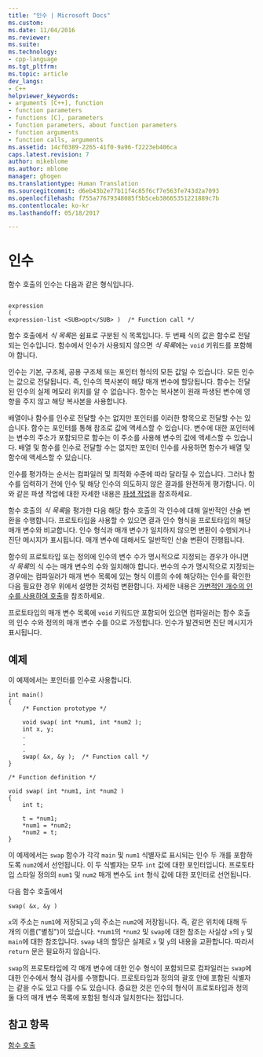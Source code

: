 ```yaml
---
title: "인수 | Microsoft Docs"
ms.custom: 
ms.date: 11/04/2016
ms.reviewer: 
ms.suite: 
ms.technology:
- cpp-language
ms.tgt_pltfrm: 
ms.topic: article
dev_langs:
- C++
helpviewer_keywords:
- arguments [C++], function
- function parameters
- functions [C], parameters
- function parameters, about function parameters
- function arguments
- function calls, arguments
ms.assetid: 14cf0389-2265-41f0-9a96-f2223eb406ca
caps.latest.revision: 7
author: mikeblome
ms.author: mblome
manager: ghogen
ms.translationtype: Human Translation
ms.sourcegitcommit: d6eb43b2e77b11f4c85f6cf7e563fe743d2a7093
ms.openlocfilehash: f755a77679348085f5b5ceb38665351221889c7b
ms.contentlocale: ko-kr
ms.lasthandoff: 05/18/2017

---
```

# <a name="arguments"></a>인수
함수 호출의 인수는 다음과 같은 형식입니다.  
  
```  
  
expression  
(  
expression-list <SUB>opt</SUB> )  /* Function call */  
```  
  
 함수 호출에서 *식 목록*은 쉼표로 구분된 식 목록입니다. 두 번째 식의 값은 함수로 전달되는 인수입니다. 함수에서 인수가 사용되지 않으면 *식 목록*에는 `void` 키워드를 포함해야 합니다.  
  
 인수는 기본, 구조체, 공용 구조체 또는 포인터 형식의 모든 값일 수 있습니다. 모든 인수는 값으로 전달됩니다. 즉, 인수의 복사본이 해당 매개 변수에 할당됩니다. 함수는 전달된 인수의 실제 메모리 위치를 알 수 없습니다. 함수는 복사본이 원래 파생된 변수에 영향을 주지 않고 해당 복사본을 사용합니다.  
  
 배열이나 함수를 인수로 전달할 수는 없지만 포인터를 이러한 항목으로 전달할 수는 있습니다. 함수는 포인터를 통해 참조로 값에 액세스할 수 있습니다. 변수에 대한 포인터에는 변수의 주소가 포함되므로 함수는 이 주소를 사용해 변수의 값에 액세스할 수 있습니다. 배열 및 함수를 인수로 전달할 수는 없지만 포인터 인수를 사용하면 함수가 배열 및 함수에 액세스할 수 있습니다.  
  
 인수를 평가하는 순서는 컴파일러 및 최적화 수준에 따라 달라질 수 있습니다. 그러나 함수를 입력하기 전에 인수 및 해당 인수의 의도하지 않은 결과를 완전하게 평가합니다. 이와 같은 파생 작업에 대한 자세한 내용은 [파생 작업](../c-language/side-effects.md)을 참조하세요.  
  
 함수 호출의 *식 목록*을 평가한 다음 해당 함수 호출의 각 인수에 대해 일반적인 산술 변환을 수행합니다. 프로토타입을 사용할 수 있으면 결과 인수 형식을 프로토타입의 해당 매개 변수와 비교합니다. 인수 형식과 매개 변수가 일치하지 않으면 변환이 수행되거나 진단 메시지가 표시됩니다. 매개 변수에 대해서도 일반적인 산술 변환이 진행됩니다.  
  
 함수의 프로토타입 또는 정의에 인수의 변수 수가 명시적으로 지정되는 경우가 아니면 *식 목록*의 식 수는 매개 변수의 수와 일치해야 합니다. 변수의 수가 명시적으로 지정되는 경우에는 컴파일러가 매개 변수 목록에 있는 형식 이름의 수에 해당하는 인수를 확인한 다음 필요한 경우 위에서 설명한 것처럼 변환합니다. 자세한 내용은 [가변적인 개수의 인수를 사용하여 호출](../c-language/calls-with-a-variable-number-of-arguments.md)을 참조하세요.  
  
 프로토타입의 매개 변수 목록에 `void` 키워드만 포함되어 있으면 컴파일러는 함수 호출의 인수 수와 정의의 매개 변수 수를 0으로 가정합니다. 인수가 발견되면 진단 메시지가 표시됩니다.  
  
## <a name="example"></a>예제  
 이 예제에서는 포인터를 인수로 사용합니다.  
  
```  
int main()  
{  
    /* Function prototype */  
  
    void swap( int *num1, int *num2 );  
    int x, y;  
    .  
    .  
    .  
    swap( &x, &y );  /* Function call */  
}  
  
/* Function definition */  
  
void swap( int *num1, int *num2 )  
{  
    int t;  
  
    t = *num1;  
    *num1 = *num2;  
    *num2 = t;  
}  
```  
  
 이 예제에서는 `swap` 함수가 각각 `main` 및 `num1` 식별자로 표시되는 인수 두 개를 포함하도록 `num2`에서 선언됩니다. 이 두 식별자는 모두 `int` 값에 대한 포인터입니다. 프로토타입 스타일 정의의 `num1` 및 `num2` 매개 변수도 `int` 형식 값에 대한 포인터로 선언됩니다.  
  
 다음 함수 호출에서  
  
```  
swap( &x, &y )  
```  
  
 `x`의 주소는 `num1`에 저장되고 `y`의 주소는 `num2`에 저장됩니다. 즉, 같은 위치에 대해 두 개의 이름("별칭")이 있습니다. `*num1`의 `*num2` 및 `swap`에 대한 참조는 사실상 `x`의 `y` 및 `main`에 대한 참조입니다. `swap` 내의 할당은 실제로 `x` 및 `y`의 내용을 교환합니다. 따라서 `return` 문은 필요하지 않습니다.  
  
 `swap`의 프로토타입에 각 매개 변수에 대한 인수 형식이 포함되므로 컴파일러는 `swap`에 대한 인수에서 형식 검사를 수행합니다. 프로토타입과 정의의 괄호 안에 포함된 식별자는 같을 수도 있고 다를 수도 있습니다. 중요한 것은 인수의 형식이 프로토타입과 정의 둘 다의 매개 변수 목록에 포함된 형식과 일치한다는 점입니다.  
  
## <a name="see-also"></a>참고 항목  
 [함수 호출](../c-language/function-calls.md)
